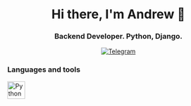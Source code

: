 <div id="header" align="center">
	<h1>Hi there, I'm Andrew 👋</h1>
	<h3>Backend Developer. Python, Django.</h3>
</div>
<div id="socials" align="center">
	<a href="https://t.me/andrew95qq">
		<img src="https://img.shields.io/badge/Telegram-blue?style=for-the-badge&logo=telegram&logoColor=white" alt="Telegram"/>
	</a>
</div>

### Languages and tools
<img src="https://cdn.jsdelivr.net/gh/devicons/devicon@latest/icons/python/python-original.svg"
title="Python" width="40" height="40" />&nbsp;


